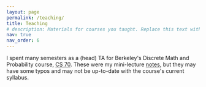 ```yaml
---
layout: page
permalink: /teaching/
title: Teaching
# description: Materials for courses you taught. Replace this text with your description.
nav: true
nav_order: 6
---
```


I spent many semesters as a (head) TA for Berkeley's Discrete Math and Probability course, [CS 70](https://www.eecs70.org/). These were my mini-lecture [notes](/skswaminathan/assets/pdf/cs70_lecs.pdf), but they may have some typos and may not be  up-to-date with the course's current syllabus. 
